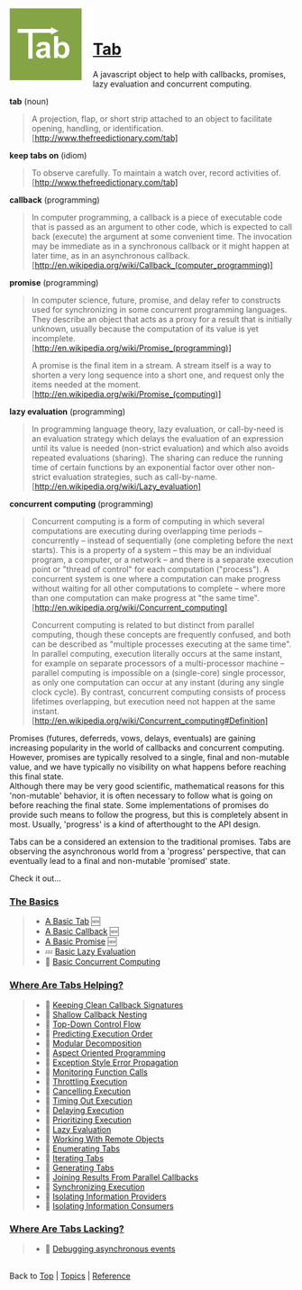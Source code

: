 <a name="top" ></a>

<img src="./doc/img/tab-logo128.png" alt="Tab logo" align="left" /><img src="./doc/img/1x1.png" align="left" height="128" width="20" /><img src="./doc/img/1x1.png" height="1" width="20" />
# [Tab][top]
A javascript object to help with callbacks, promises, lazy evaluation and concurrent computing.
<br />

**tab** (noun)
> A projection, flap, or short strip attached to an object to facilitate opening, handling, or identification. <br /> [http://www.thefreedictionary.com/tab]

**keep tabs on** (idiom)
> To observe carefully.  To maintain a watch over, record activities of. <br /> [http://www.thefreedictionary.com/tab]

**callback** (programming)
> In computer programming, a callback is a piece of executable code that is passed as an argument to other code, which is expected to call back (execute) the argument at some convenient time. The invocation may be immediate as in a synchronous callback or it might happen at later time, as in an asynchronous callback. <br /> [http://en.wikipedia.org/wiki/Callback_(computer_programming)]

**promise** (programming)
> In computer science, future, promise, and delay refer to constructs used for synchronizing in some concurrent programming languages. They describe an object that acts as a proxy for a result that is initially unknown, usually because the computation of its value is yet incomplete. <br /> [http://en.wikipedia.org/wiki/Promise_(programming)]
>
> A promise is the final item in a stream. A stream itself is a way to shorten a very long sequence into a short one, and request only the items needed at the moment. <br /> [http://en.wikipedia.org/wiki/Promise_(computing)]

**lazy evaluation** (programming)
> In programming language theory, lazy evaluation, or call-by-need is an evaluation strategy which delays the evaluation of an expression until its value is needed (non-strict evaluation) and which also avoids repeated evaluations (sharing). The sharing can reduce the running time of certain functions by an exponential factor over other non-strict evaluation strategies, such as call-by-name. <br /> [http://en.wikipedia.org/wiki/Lazy_evaluation]

**concurrent computing** (programming)
>Concurrent computing is a form of computing in which several computations are executing during overlapping time periods – concurrently – instead of sequentially (one completing before the next starts). This is a property of a system – this may be an individual program, a computer, or a network – and there is a separate execution point or "thread of control" for each computation ("process"). A concurrent system is one where a computation can make progress without waiting for all other computations to complete – where more than one computation can make progress at "the same time". <br /> [http://en.wikipedia.org/wiki/Concurrent_computing]
>
> Concurrent computing is related to but distinct from parallel computing, though these concepts are frequently confused, and both can be described as "multiple processes executing at the same time". In parallel computing, execution literally occurs at the same instant, for example on separate processors of a multi-processor machine – parallel computing is impossible on a (single-core) single processor, as only one computation can occur at any instant (during any single clock cycle). By contrast, concurrent computing consists of process lifetimes overlapping, but execution need not happen at the same instant. <br /> [http://en.wikipedia.org/wiki/Concurrent_computing#Definition]



Promises (futures, deferreds, vows, delays, eventuals) are gaining increasing popularity in the world of callbacks and concurrent computing.  However, promises are typically resolved to a single, final and non-mutable value, and we have typically no visibility on what happens before reaching this final state.  
Although there may be very good scientific, mathematical reasons for this 'non-mutable' behavior, it is often necessary to follow what is going on before reaching the final state.  Some implementations of promises do provide such means to follow the progress, but this is completely absent in most.  Usually, 'progress' is a kind of afterthought to the API design.

Tabs can be a considered an extension to the traditional promises.  Tabs are observing the asynchronous world from a 'progress' perspective, that can eventually lead to a final and non-mutable 'promised' state.

Check it out...

<a name="cat-the-basics" ></a>
### [The Basics][cat-the-basics]
> * [A Basic Tab][topic-a-basic-tab] :new:
> * [A Basic Callback][topic-a-basic-callback] :new:
> * [A Basic Promise][topic-a-basic-promise] :new:
> * :zzz: [ Basic Lazy Evaluation][topic-basic-lazy-evaluation]
> * :construction: [ Basic Concurrent Computing][topic-basic-concurrent-computing]

<a name="cat-where-are-tabs-helping" ></a>
### [Where Are Tabs Helping?][cat-where-are-tabs-helping]
> * :thought_balloon: [ Keeping Clean Callback Signatures][topic-keeping-clean-callback-signatures]
> * :thought_balloon: [ Shallow Callback Nesting][topic-shallow-callback-nesting]
> * :thought_balloon: [ Top-Down Control Flow][topic-top-down-control-flow]
> * :thought_balloon: [ Predicting Execution Order][topic-predicting-execution-order]
> * :thought_balloon: [ Modular Decomposition][topic-modular-decomposition]
> * :thought_balloon: [ Aspect Oriented Programming][topic-aspect-oriented-programming]
> * :thought_balloon: [ Exception Style Error Propagation][topic-exception-style-error-propagation]
> * :thought_balloon: [ Monitoring Function Calls][topic-monitoring-function-calls]
> * :thought_balloon: [ Throttling Execution][topic-throttling-execution]
> * :thought_balloon: [ Cancelling Execution][topic-cancelling-execution]
> * :thought_balloon: [ Timing Out Execution][topic-timing-out-execution]
> * :thought_balloon: [ Delaying Execution][topic-delaying-execution]
> * :thought_balloon: [ Prioritizing Execution][topic-prioritizing-execution]
> * :thought_balloon: [ Lazy Evaluation][topic-lazy-evaluation]
> * :thought_balloon: [ Working With Remote Objects][topic-working-with-remote-objects]
> * :thought_balloon: [ Enumerating Tabs][topic-enumerating-tabs]
> * :thought_balloon: [ Iterating Tabs][topic-iterating-tabs]
> * :thought_balloon: [ Generating Tabs][topic-generating-tabs]
> * :thought_balloon: [ Joining Results From Parallel Callbacks][topic-joining-results-from-parallel-execution]
> * :thought_balloon: [ Synchronizing Execution][topic-synchronizing-execution]
> * :thought_balloon: [ Isolating Information Providers][topic-isolating-information-providers]
> * :thought_balloon: [ Isolating Information Consumers][topic-isolating-information-consumers]

<a name="cat-where-are-tabs-lacking" ></a>
### [Where Are Tabs Lacking?][cat-where-are-tabs-lacking]
> * :thought_balloon: [ Debugging asynchronous events][topic-debugging-asynchronous-events]



<br /> Back to [Top] | [Topics] | [Reference] <br />





[top]: #top "back to the top of this page"
[topics]: /doc/topics.md#topics "back to the 'Topics' section"
[reference]: /doc/reference.md#reference "back to the 'Reference' section"

[cat-the-basics]: #cat-the-basics "more topics under 'The Basics'"
[topic-a-basic-tab]: /doc/topics/a-basic-tab.md#topic-a-basic-tab "Topics / The Basics / A Basic Tab - creating and using a basic Tab object."
[topic-a-basic-callback]: /doc/topics/a-basic-callback.md#topic-a-basic-callback "Topics / The Basics / A Basic Callback - using a Tab object to handle callbacks."
[topic-a-basic-promise]: /doc/topics/a-basic-promise.md#topic-a-basic-promise "Topics / The Basics / A Basic Promise - using a Tab object as a promise."
[topic-basic-lazy-evaluation]: tbd "!!! thinking hard !!!"
[topic-basic-concurrent-computing]: tbd "!!! coming soon !!!"

[cat-where-are-tabs-helping]: #cat-where-are-tabs-helping "more topics under 'Where Are Tabs Helping'"
[topic-keeping-clean-callback-signatures]: tbd "!!! having some vague ideas !!!"
[topic-shallow-callback-nesting]: tbd "!!! having some vague ideas !!!"
[topic-top-down-control-flow]: tbd "!!! having some vague ideas !!!"
[topic-predicting-execution-order]: tbd "!!! having some vague ideas !!!"
[topic-modular-decomposition]: tbd "!!! having some vague ideas !!!"
[topic-aspect-oriented-programming]: tbd "!!! having some vague ideas !!!"
[topic-exception-style-error-propagation]: tbd "!!! having some vague ideas !!!"
[topic-monitoring-function-calls]: tbd "!!! having some vague ideas !!!"
[topic-throttling-execution]: tbd "!!! having some vague ideas !!!"
[topic-cancelling-execution]: tbd "!!! having some vague ideas !!!"
[topic-timing-out-execution]: tbd "!!! having some vague ideas !!!"
[topic-delaying-execution]: tbd "!!! having some vague ideas !!!"
[topic-prioritizing-execution]: tbd "!!! having some vague ideas !!!"
[topic-lazy-evaluation]: tbd "!!! having some vague ideas !!!"
[topic-working-with-remote-objects]: tbd "!!! having some vague ideas !!!"
[topic-enumerating-tabs]: tbd "!!! having some vague ideas !!!"
[topic-iterating-tabs]: tbd "!!! having some vague ideas !!!"
[topic-generating-tabs]: tbd "!!! having some vague ideas !!!"
[topic-joining-results-from-parallel-execution]: tbd "!!! having some vague ideas !!!"
[topic-synchronizing-execution]: tbd "!!! having some vague ideas !!!"
[topic-isolating-information-providers]: tbd "!!! having some vague ideas !!!"
[topic-isolating-information-consumers]: tbd "!!! having some vague ideas !!!"

[cat-where-are-tabs-lacking]: #cat-where-are-tabs-lacking "more topics under 'Where Are Tabs Lacking'"
[topic-debugging-asynchronous-events]: tbd "!!! having some vague ideas !!!"

